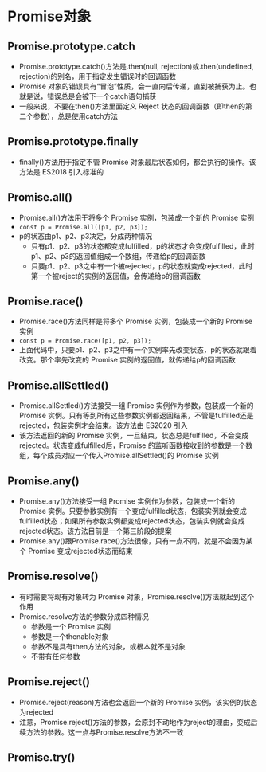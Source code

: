 # Promise对象

## Promise.prototype.catch

- Promise.prototype.catch()方法是.then(null, rejection)或.then(undefined, rejection)的别名，用于指定发生错误时的回调函数
- Promise 对象的错误具有“冒泡”性质，会一直向后传递，直到被捕获为止。也就是说，错误总是会被下一个catch语句捕获
- 一般来说，不要在then()方法里面定义 Reject 状态的回调函数（即then的第二个参数），总是使用catch方法

## Promise.prototype.finally

- finally()方法用于指定不管 Promise 对象最后状态如何，都会执行的操作。该方法是 ES2018 引入标准的

## Promise.all()

- Promise.all()方法用于将多个 Promise 实例，包装成一个新的 Promise 实例
- `const p = Promise.all([p1, p2, p3]);`
- p的状态由p1、p2、p3决定，分成两种情况
  - 只有p1、p2、p3的状态都变成fulfilled，p的状态才会变成fulfilled，此时p1、p2、p3的返回值组成一个数组，传递给p的回调函数
  - 只要p1、p2、p3之中有一个被rejected，p的状态就变成rejected，此时第一个被reject的实例的返回值，会传递给p的回调函数
  
## Promise.race()

- Promise.race()方法同样是将多个 Promise 实例，包装成一个新的 Promise 实例
- `const p = Promise.race([p1, p2, p3]);`
- 上面代码中，只要p1、p2、p3之中有一个实例率先改变状态，p的状态就跟着改变。那个率先改变的 Promise 实例的返回值，就传递给p的回调函数

## Promise.allSettled()

- Promise.allSettled()方法接受一组 Promise 实例作为参数，包装成一个新的 Promise 实例。只有等到所有这些参数实例都返回结果，不管是fulfilled还是rejected，包装实例才会结束。该方法由 ES2020 引入
- 该方法返回的新的 Promise 实例，一旦结束，状态总是fulfilled，不会变成rejected。状态变成fulfilled后，Promise 的监听函数接收到的参数是一个数组，每个成员对应一个传入Promise.allSettled()的 Promise 实例

## Promise.any()

- Promise.any()方法接受一组 Promise 实例作为参数，包装成一个新的 Promise 实例。只要参数实例有一个变成fulfilled状态，包装实例就会变成fulfilled状态；如果所有参数实例都变成rejected状态，包装实例就会变成rejected状态。该方法目前是一个第三阶段的提案
- Promise.any()跟Promise.race()方法很像，只有一点不同，就是不会因为某个 Promise 变成rejected状态而结束

## Promise.resolve()

- 有时需要将现有对象转为 Promise 对象，Promise.resolve()方法就起到这个作用
- Promise.resolve方法的参数分成四种情况
  - 参数是一个 Promise 实例
  - 参数是一个thenable对象
  - 参数不是具有then方法的对象，或根本就不是对象
  - 不带有任何参数

## Promise.reject()

- Promise.reject(reason)方法也会返回一个新的 Promise 实例，该实例的状态为rejected
- 注意，Promise.reject()方法的参数，会原封不动地作为reject的理由，变成后续方法的参数。这一点与Promise.resolve方法不一致

## Promise.try()

